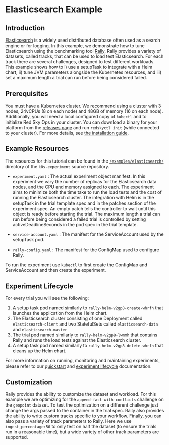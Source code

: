 # Elasticsearch Example

## Introduction
[Elasticsearch](https://github.com/elastic/elasticsearch) is a widely used distributed database often used as a search engine or for logging. In this example, we demonstrate how to tune Elasticsearch using the benchmarking tool [Rally](https://esrally.readthedocs.io/en/stable/). Rally provides a variety of datasets, called tracks, that can be used to load test Elasticsearch. For each track there are several challenges, designed to test different workloads. This example shows how to i) use a setupTask to integrate with a Helm chart, ii) tune JVM parameters alongside the Kubernetes resources, and iii) set a maximum length a trial can run before being considered failed.

## Prerequisites

You must have a Kubernetes cluster. We recommend using a cluster with 3 nodes, 24vCPUs (8 on each node) and 48GB of memory (16 on each node). Additionally, you will need a local configured copy of `kubectl` and to initialize Red Sky Ops in your cluster. You can download a binary for your platform from the [releases page](https://github.com/redskyops/k8s-experiment/releases) and run `redskyctl init` (while connected to your cluster). For more details, see [the installation guide](install.md).

## Example Resources

The resources for this tutorial can be found in the [`/examples/elasticsearch/`](https://github.com/redskyops/k8s-experiment/tree/master/examples/elasticseach) directory of the `k8s-experiment` source repository.

* `experiment.yaml`
: The actual experiment object manifest. In this experiment we vary the number of replicas for the Elasticsearch data nodes, and the CPU and memory assigned to each. The experiment aims to minimize both the time take to run the load tests and the cost of running the Elasticsearch cluster. The integration with Helm is in the setupTask in the trial template spec and in the patches section of the experiment spec. An empty patch tells the controller to wait until this object is ready before starting the trial. The maximum length a trial can run before being considered a failed trial is controlled by setting activeDeadlineSeconds in the pod spec in the trial template.

* `service-account.yaml`
: The manifest for the ServiceAccount used by the setupTask pod.

* `rally-config.yaml`
: The manifest for the ConfigMap used to configure Rally.

To run the experiment use `kubectl` to first create the ConfigMap and ServiceAccount and then create the experiment.

## Experiment Lifecycle

For every trial you will see the following:
1. A setup task pod named similarly to `rally-helm-v2gp8-create-whrfh` that launches the application from the Helm chart.
2. The Elasticsearch cluster consisting of one Deployment called `elasticsearch-client` and two StatefulSets called `elasticsearch-data` and `elasticsearch-master`
3. The trial pod named similarly to `rally-helm-v2gp8-lwmmh` that contains Rally and runs the load tests against the Elasticsearch cluster.
4. A setup task pod named similarly to `rally-helm-v2gp8-delete-whrfh` that cleans up the Helm chart.

For more information on running, monitoring and maintaining experiments, please refer to our [quickstart](https://github.com/redskyops/k8s-experiment/blob/master/docs/quickstart.md) and [experiment lifecycle](https://github.com/gramLabs/k8s-experiment/blob/master/docs/lifecycle.md) documentation.

## Customization

Rally provides the ability to customize the dataset and workload. For this example we are optimizing for the `append-fast-with-conflicts` challenge on the `geopoint` dataset. To test the optimization on a different challenge just change the args passed to the container in the trial spec. Rally also provides the ability to write custom tracks specific to your workflow. Finally, you can also pass a variety of track parameters to Rally. Here we use `ingest_percentage:50` to only test on half the dataset (to ensure the trials run in a reasonable time), but a wide variety of other track parameters are supported.